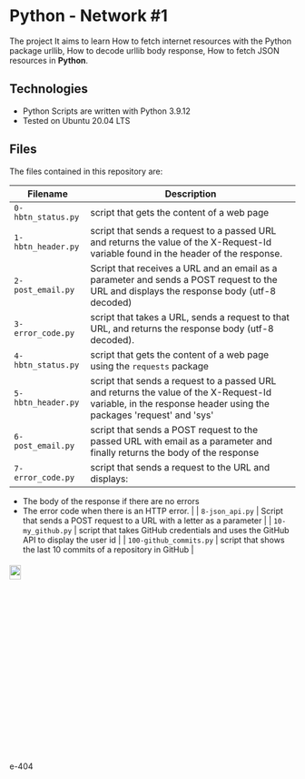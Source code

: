 # Python - Network #1
The project It aims to learn How to fetch internet resources with the Python package urllib, How to decode urllib body response, How to fetch JSON resources in **Python**.

## Technologies
+ Python Scripts are written with Python 3.9.12
+ Tested on Ubuntu 20.04 LTS

## Files
The files contained in this repository are:

| Filename | Description |
| -------- | ----------- |
| `0-hbtn_status.py` | script that gets the content of a web page |
| `1-hbtn_header.py` | script that sends a request to a passed URL and returns the value of the X-Request-Id variable found in the header of the response. |
| `2-post_email.py` | Script that receives a URL and an email as a parameter and sends a POST request to the URL and displays the response body (utf-8 decoded) |
| `3-error_code.py` | script that takes a URL, sends a request to that URL, and returns the response body (utf-8 decoded). |
| `4-hbtn_status.py` | script that gets the content of a web page using the `requests` package |
| `5-hbtn_header.py` | script that sends a request to a passed URL and returns the value of the X-Request-Id variable, in the response header using the packages 'request' and 'sys' |
| `6-post_email.py` | script that sends a POST request to the passed URL with email as a parameter and finally returns the body of the response |
| `7-error_code.py` | script that sends a request to the URL and displays:
- The body of the response if there are no errors
- The error code when there is an HTTP error. |
| `8-json_api.py` | Script that sends a POST request to a URL with a letter as a parameter |
| `10-my_github.py` | script that takes GitHub credentials
and uses the GitHub API to display the user id |
| `100-github_commits.py` | script that shows the last 10 commits of a repository
in GitHub |


<h6 align ="rigth">
<img src="https://tenor.com/view/aesthetic-gif-23457392.gif" height="8%" width="20%">
</h6>
 e-404
